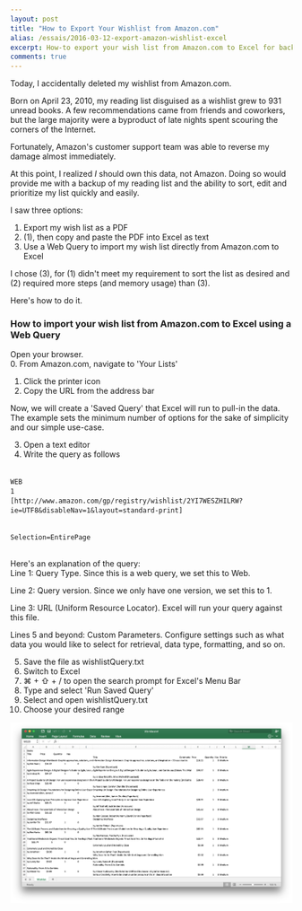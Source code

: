 ```yaml
---
layout: post
title: "How to Export Your Wishlist from Amazon.com"
alias: /essais/2016-03-12-export-amazon-wishlist-excel  
excerpt: How-to export your wish list from Amazon.com to Excel for backup and editing.  
comments: true
---
```


Today, I accidentally deleted my wishlist from Amazon.com.  

Born on April 23, 2010, my reading list disguised as a wishlist grew to 931 unread books. A few recommendations came from friends and coworkers, but the large majority were a byproduct of late nights spent scouring the corners of the Internet. 

Fortunately, Amazon's customer support team was able to reverse my damage almost immediately. 

At this point, I realized _I_ should own this data, not Amazon. Doing so would provide me with a backup of my reading list and the ability to sort, edit and prioritize my list quickly and easily. 

I saw three options:  
1. Export my wish list as a PDF  
2. (1), then copy and paste the PDF into Excel as text
3.  Use a Web Query to import my wish list directly from Amazon.com to Excel

I chose (3), for (1) didn't meet my requirement to sort the list as desired and (2) required more steps (and memory usage) than (3).

Here's how to do it. 

### How to import your wish list from Amazon.com to Excel using a Web Query  

Open your browser.  
0. From Amazon.com, navigate to 'Your Lists'  
1. Click the printer icon  
2. Copy the URL from the address bar  

Now, we will create a 'Saved Query' that Excel will run to pull-in the data. The example sets the minimum number of options for the sake of simplicity and our simple use-case.  

3. Open a text editor  
4. Write the query as follows  

<code>  
WEB 
1  
[http://www.amazon.com/gp/registry/wishlist/2YI7WESZHILRW?ie=UTF8&disableNav=1&layout=standard-print]  

Selection=EntirePage  
</code>  

Here's an explanation of the query:    
Line 1: Query Type. Since this is a web query, we set this to Web.   

Line 2: Query version. Since we only have one version, we set this to 1.  

Line 3: URL (Uniform Resource Locator). Excel will run your query against this file.  

Lines 5 and beyond: Custom Parameters. Configure settings such as what data you would like to select for retrieval, data type, formatting, and so on.  

5. Save the file as wishlistQuery.txt  
6. Switch to Excel  
7. ⌘ + ⇧ + / to open the search prompt for Excel's Menu Bar  
8. Type and select 'Run Saved Query'  
9. Select and open wishlistQuery.txt  
10. Choose your desired range  

![Amazon Wishlist in Excel XLSX format](/assets/images/amazon-wishlist-export-excel.png)    
